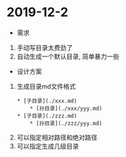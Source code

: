 # 2019-12-2

* 需求

1. 手动写目录太费劲了
2. 自动生成一个默认目录, 简单暴力一些

* 设计方案

1. 生成目录md文件格式
    ```
    * [子目录](./xxx.md)
        * [孙目录](./xxx/yyy.md)
    * [子目录](./zzz.md)
        * [孙目录](./zzz/yyy.md)
    ``` 
2. 可以指定相对路径和绝对路径
3. 可以指定生成几级目录
